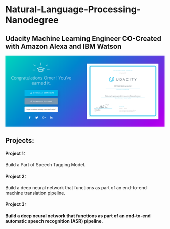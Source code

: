 # Natural-Language-Processing-Nanodegree

## Udacity Machine Learning Engineer CO-Created with Amazon Alexa and IBM Watson


![Nanodegree](https://github.com/OBINJAWED/Natural-Language-Processing-Nanodegree/blob/master/NLP%20Nanodegree.png)


## Projects:

#### Project 1: 

Build a Part of Speech Tagging Model. 

#### Project 2: 

Build a deep neural network that functions as part of an end-to-end machine translation pipeline.

#### Project 3: 

#### Build a deep neural network that functions as part of an end-to-end automatic speech recognition (ASR) pipeline.
